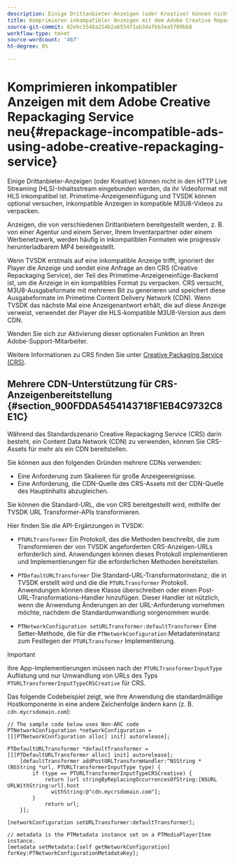 ```yaml
---
description: Einige Drittanbieter-Anzeigen (oder Kreative) können nicht in den HTTP Live Streaming (HLS)-Inhaltsstream eingebunden werden, da ihr Videoformat mit HLS inkompatibel ist. Primetime-Anzeigeneinfügung und TVSDK können optional versuchen, inkompatible Anzeigen in kompatible M3U8-Videos zu verpacken.
title: Komprimieren inkompatibler Anzeigen mit dem Adobe Creative Repackaging Service neu
source-git-commit: 02ebc3548a254b2a6554f1ab34afbb3ea5f09bb8
workflow-type: tm+mt
source-wordcount: '467'
ht-degree: 0%

---
```


# Komprimieren inkompatibler Anzeigen mit dem Adobe Creative Repackaging Service neu{#repackage-incompatible-ads-using-adobe-creative-repackaging-service}

Einige Drittanbieter-Anzeigen (oder Kreative) können nicht in den HTTP Live Streaming (HLS)-Inhaltsstream eingebunden werden, da ihr Videoformat mit HLS inkompatibel ist. Primetime-Anzeigeneinfügung und TVSDK können optional versuchen, inkompatible Anzeigen in kompatible M3U8-Videos zu verpacken.

Anzeigen, die von verschiedenen Drittanbietern bereitgestellt werden, z. B. von einer Agentur und einem Server, Ihrem Inventarpartner oder einem Werbenetzwerk, werden häufig in inkompatiblen Formaten wie progressiv herunterladbarem MP4 bereitgestellt.

Wenn TVSDK erstmals auf eine inkompatible Anzeige trifft, ignoriert der Player die Anzeige und sendet eine Anfrage an den CRS (Creative Repackaging Service), der Teil des Primetime-Anzeigeneinfüge-Backend ist, um die Anzeige in ein kompatibles Format zu verpacken. CRS versucht, M3U8-Ausgabeformate mit mehreren Bit zu generieren und speichert diese Ausgabeformate im Primetime Content Delivery Network (CDN). Wenn TVSDK das nächste Mal eine Anzeigenantwort erhält, die auf diese Anzeige verweist, verwendet der Player die HLS-kompatible M3U8-Version aus dem CDN.

Wenden Sie sich zur Aktivierung dieser optionalen Funktion an Ihren Adobe-Support-Mitarbeiter.

Weitere Informationen zu CRS finden Sie unter [Creative Packaging Service (CRS)](https://helpx.adobe.com/content/dam/help/en/primetime/guides/crs.pdf).

## Mehrere CDN-Unterstützung für CRS-Anzeigenbereitstellung {#section_900FDDA5454143718F1EB4C9732C8E1C}

Während das Standardszenario Creative Repackaging Service (CRS) darin besteht, ein Content Data Network (CDN) zu verwenden, können Sie CRS-Assets für mehr als ein CDN bereitstellen.

Sie können aus den folgenden Gründen mehrere CDNs verwenden:

* Eine Anforderung zum Skalieren für große Anzeigeereignisse.
* Eine Anforderung, die CDN-Quelle des CRS-Assets mit der CDN-Quelle des Hauptinhalts abzugleichen.

Sie können die Standard-URL, die von CRS bereitgestellt wird, mithilfe der TVSDK URL Transformer-APIs transformieren.

Hier finden Sie die API-Ergänzungen in TVSDK:

* `PTURLTransformer` Ein Protokoll, das die Methoden beschreibt, die zum Transformieren der von TVSDK angeforderten CRS-Anzeigen-URLs erforderlich sind. Anwendungen können dieses Protokoll implementieren und Implementierungen für die erforderlichen Methoden bereitstellen.

* `PTDefaultURLTransformer` Die Standard-URL-Transformatorinstanz, die in TVSDK erstellt wird und die die `PTURLTransformer` Protokoll. Anwendungen können diese Klasse überschreiben oder einen Post-URL-Transformations-Handler hinzufügen. Dieser Handler ist nützlich, wenn die Anwendung Änderungen an der URL-Anforderung vornehmen möchte, nachdem die Standardumwandlung vorgenommen wurde.

* `PTNetworkConfiguration setURLTransformer:defaultTransformer` Eine Setter-Methode, die für die `PTNetworkConfiguration` Metadateninstanz zum Festlegen der `PTURLTransformer` Implementierung.

>[!IMPORTANT]
>
>Ihre App-Implementierungen müssen nach der `PTURLTransformerInputType` Auflistung und nur Umwandlung von URLs des Typs `PTURLTransformerInputTypeCRSCreative` für CRS.

Das folgende Codebeispiel zeigt, wie Ihre Anwendung die standardmäßige Hostkomponente in eine andere Zeichenfolge ändern kann (z. B. `cdn.mycrsdomain.com`):

```
// The sample code below uses Non-ARC code 
PTNetworkConfiguration *networkConfiguration = [[[PTNetworkConfiguration alloc] init] autorelease]; 
   
PTDefaultURLTransformer *defaultTransformer = [[[PTDefaultURLTransformer alloc] init] autorelease]; 
    [defaultTransformer addPostURLTransformHandler:^NSString *(NSString *url, PTURLTransformerInputType type) { 
        if (type == PTURLTransformerInputTypeCRSCreative) { 
            return [url stringByReplacingOccurrencesOfString:[NSURL URLWithString:url].host  
              withString:@"cdn.mycrsdomain.com"]; 
        } 
            return url; 
    }]; 
  
[networkConfiguration setURLTransformer:defaultTransformer]; 
   
// metadata is the PTMetadata instance set on a PTMediaPlayerItem instance. 
[metadata setMetadata:[self getNetworkConfiguration] forKey:PTNetworkConfigurationMetadataKey];
```
